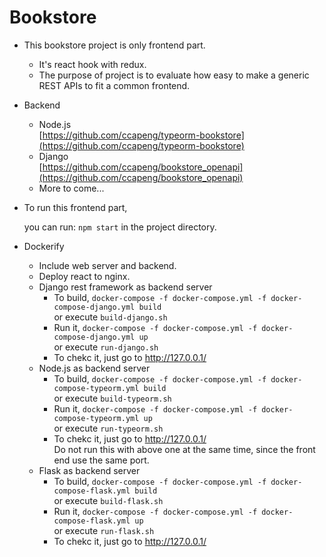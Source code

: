 # Bookstore

- This bookstore project is only frontend part. 
	- It's react hook with redux.
	- The purpose of project is to evaluate how easy to make a generic REST APIs to fit a common frontend.
	
- Backend
    - Node.js  
	    [https://github.com/ccapeng/typeorm-bookstore](https://github.com/ccapeng/typeorm-bookstore)  
	- Django  
		[https://github.com/ccapeng/bookstore_openapi](https://github.com/ccapeng/bookstore_openapi)
	- More to come...  

- To run this frontend part,

	you can run:
	`npm start`
	in the project directory.  

- Dockerify
	- Include web server and backend.
	- Deploy react to nginx.
	- Django rest framework as backend server
		- To build, `docker-compose -f docker-compose.yml -f docker-compose-django.yml build`  
		    or execute `build-django.sh`
		- Run it, `docker-compose -f docker-compose.yml -f docker-compose-django.yml up`  
			or execute `run-django.sh`
		- To chekc it, just go to http://127.0.0.1/
	- Node.js as backend server
		- To build, `docker-compose -f docker-compose.yml -f docker-compose-typeorm.yml build`  
	        or execute `build-typeorm.sh`
		- Run it, `docker-compose -f docker-compose.yml -f docker-compose-typeorm.yml up`  
			or execute `run-typeorm.sh`
		- To chekc it, just go to http://127.0.0.1/  
		    Do not run this with above one at the same time, 
		    since the front end use the same port.
	- Flask as backend server
		- To build, `docker-compose -f docker-compose.yml -f docker-compose-flask.yml build`  
		    or execute `build-flask.sh`
		- Run it, `docker-compose -f docker-compose.yml -f docker-compose-flask.yml up`  
			or execute `run-flask.sh`
		- To chekc it, just go to http://127.0.0.1/